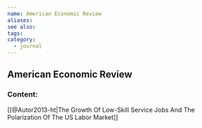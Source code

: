 ```yaml
---
name: American Economic Review
aliases:
see also:
tags:
category:
  - journal
---
```


## American Economic Review

### Content:
[[@Autor2013-ht|The Growth Of Low-Skill Service Jobs And The Polarization Of The US Labor Market]]